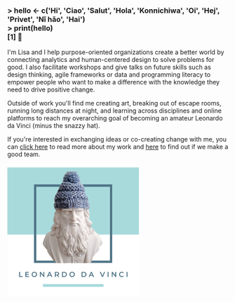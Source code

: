### > hello <- c('Hi', 'Ciao', 'Salut', 'Hola', 'Konnichiwa', 'Oi', 'Hej', 'Privet', 'Nǐ hǎo', 'Hai') <br> > print(hello) <br> [1] 👋

I'm Lisa and I help purpose-oriented organizations create a better world by connecting analytics and human-centered design to solve problems for good. I also facilitate workshops and give talks on future skills such as design thinking, agile frameworks or data and programming literacy to empower people who want to make a difference with the knowledge they need to drive positive change.

Outside of work you'll find me creating art, breaking out of escape rooms, running long distances at night, and learning across disciplines and online platforms to reach my overarching goal of becoming an amateur Leonardo da Vinci (minus the snazzy hat).

If you're interested in exchanging ideas or co-creating change with me, you can [click here](https://lisa-hehnke.webflow.io/) to read more about my work and [here](https://lisa-hehnke.webflow.io/ethics) to find out if we make a good team.

<img src="https://raw.githubusercontent.com/lhehnke/lhehnke.github.io/master/img/Leonardo_GitHub_square.png" alt="Leonardo da Vinci (with a hat)" class="center" height="300">


<!-- #### Want to connect online?
[<img src="https://cdn.jsdelivr.net/npm/simple-icons@3.0.1/icons/googlemaps.svg" alt="Website" height="30">](https://dataplanes.org)
[<img src="https://cdn.jsdelivr.net/npm/simple-icons@3.0.1/icons/twitter.svg" alt="Twitter" height="30">](https://twitter.com/dataplanes)
[<img src="https://cdn.jsdelivr.net/npm/simple-icons@3.0.1/icons/linkedin.svg" alt="LinkedIn" height="30">](https://www.linkedin.com/in/lisa-hehnke/)
[<img src="https://cdn.jsdelivr.net/npm/simple-icons@3.0.1/icons/mail-dot-ru.svg" alt="Mail" height="30">](mailto:lisa@dataplanes.org) <!--

<!-- [![GitHub stats](https://github-readme-stats.vercel.app/api?username=lhehnke&theme=graywhite)](https://github.com/anuraghazra/github-readme-stats) -->
